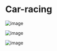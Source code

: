 # Car-racing

![image](https://github.com/Lyghtjr/Car-racing/assets/42346859/04bc8944-b163-4ca5-b9b1-81a6e3c82064)

![image](https://github.com/Lyghtjr/Car-racing/assets/42346859/95b1987b-c9bc-42a9-b248-450057562549)

![image](https://github.com/Lyghtjr/Car-racing/assets/42346859/13353d4c-d30c-49e7-9adb-6225a36fab79)
